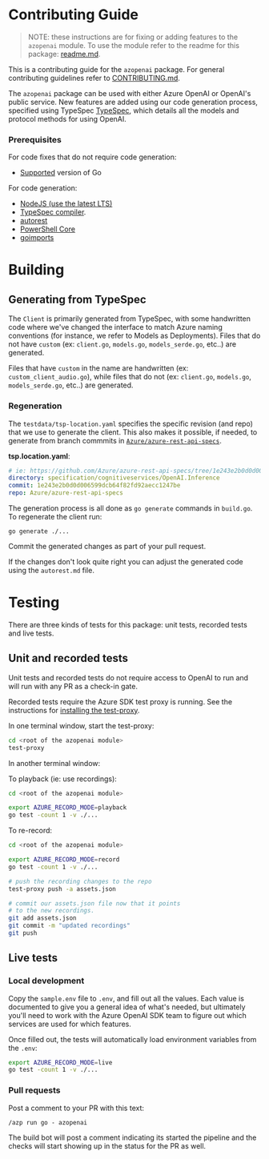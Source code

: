 # Contributing Guide

> NOTE: these instructions are for fixing or adding features to the `azopenai` module. To use the module refer to the readme for this package: [readme.md](https://github.com/Azure/azure-sdk-for-go/tree/main/sdk/ai/azopenai/README.md).

This is a contributing guide for the `azopenai` package. For general contributing guidelines refer to [CONTRIBUTING.md](https://github.com/Azure/azure-sdk-for-go/blob/main/CONTRIBUTING.md).

The `azopenai` package can be used with either Azure OpenAI or OpenAI's public service. New features are added using our code generation process, specified using TypeSpec [TypeSpec](https://github.com/Microsoft/typespec), which details all the models and protocol methods for using OpenAI. 

### Prerequisites

For code fixes that do not require code generation:
- [Supported](../../../README.md#go-version-support) version of Go

For code generation:
- [NodeJS (use the latest LTS)](https://nodejs.org)
- [TypeSpec compiler](https://github.com/Microsoft/typespec#getting-started).
- [autorest](https://github.com/Azure/autorest/tree/main/packages/apps/autorest)
- [PowerShell Core](https://github.com/PowerShell/PowerShell#get-powershell)
- [goimports](https://pkg.go.dev/golang.org/x/tools/cmd/goimports)

# Building

## Generating from TypeSpec

The `Client` is primarily generated from TypeSpec, with some handwritten code where we've changed the interface to match Azure naming conventions (for instance, we refer to Models as Deployments). Files that do not have `custom` (ex: `client.go`, `models.go`, `models_serde.go`, etc..) are generated.

Files that have `custom` in the name are handwritten (ex: `custom_client_audio.go`), while files that do not (ex: `client.go`, `models.go`, `models_serde.go`, etc..) are generated.

### Regeneration

The `testdata/tsp-location.yaml` specifies the specific revision (and repo) that we use to generate the client. This also makes it possible, if needed, to generate from branch commmits in [`Azure/azure-rest-api-specs`](https://github.com/Azure/azure-rest-api-specs).

**tsp.location.yaml**:
```yaml
# ie: https://github.com/Azure/azure-rest-api-specs/tree/1e243e2b0d0d006599dcb64f82fd92aecc1247be/specification/cognitiveservices/OpenAI.Inference
directory: specification/cognitiveservices/OpenAI.Inference
commit: 1e243e2b0d0d006599dcb64f82fd92aecc1247be
repo: Azure/azure-rest-api-specs
```
The generation process is all done as `go generate` commands in `build.go`. To regenerate the client run:

```
go generate ./...
```

Commit the generated changes as part of your pull request.

If the changes don't look quite right you can adjust the generated code using the `autorest.md` file.

# Testing

There are three kinds of tests for this package: unit tests, recorded tests and live tests.

## Unit and recorded tests

Unit tests and recorded tests do not require access to OpenAI to run and will run with any PR as a check-in gate. 

Recorded tests require the Azure SDK test proxy is running. See the instructions for [installing the test-proxy](https://github.com/Azure/azure-sdk-tools/blob/main/tools/test-proxy/Azure.Sdk.Tools.TestProxy/README.md#installation).

In one terminal window, start the test-proxy:

```bash
cd <root of the azopenai module>
test-proxy
```

In another terminal window:


To playback (ie: use recordings):
```bash
cd <root of the azopenai module>

export AZURE_RECORD_MODE=playback
go test -count 1 -v ./...
```

To re-record:
```bash
cd <root of the azopenai module>

export AZURE_RECORD_MODE=record
go test -count 1 -v ./...

# push the recording changes to the repo
test-proxy push -a assets.json

# commit our assets.json file now that it points
# to the new recordings.
git add assets.json
git commit -m "updated recordings"
git push
```

## Live tests

### Local development

Copy the `sample.env` file to `.env`, and fill out all the values. Each value is documented to give you a general idea of what's needed, but ultimately you'll need to work with the Azure OpenAI SDK team to figure out which services are used for which features. 

Once filled out, the tests will automatically load environment variables from the `.env`:

```bash
export AZURE_RECORD_MODE=live
go test -count 1 -v ./...
```

### Pull requests

Post a comment to your PR with this text:

```
/azp run go - azopenai
```

The build bot will post a comment indicating its started the pipeline and the checks will start showing up in the status for the PR as well.
